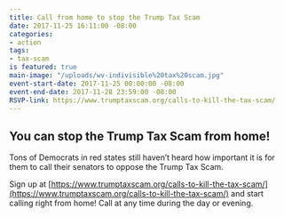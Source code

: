 ```yaml
---
title: Call from home to stop the Trump Tax Scam
date: 2017-11-25 16:11:00 -08:00
categories:
- action
tags:
- tax-scam
is featured: true
main-image: "/uploads/wv-indivisible%20tax%20scam.jpg"
event-start-date: 2017-11-25 00:00:00 -08:00
event-end-date: 2017-11-28 23:59:00 -08:00
RSVP-link: https://www.trumptaxscam.org/calls-to-kill-the-tax-scam/
---
```


## You can stop the Trump Tax Scam from home!

Tons of Democrats in red states still haven’t heard how important it is for them to call their senators to oppose the Trump Tax Scam.

Sign up at [https://www.trumptaxscam.org/calls-to-kill-the-tax-scam/](https://www.trumptaxscam.org/calls-to-kill-the-tax-scam/) and start calling right from home! Call at any time during the day or evening.